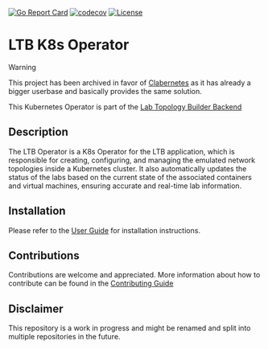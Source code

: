 [![Go Report Card](https://goreportcard.com/badge/github.com/kubernetes/kubernetes)](https://goreportcard.com/report/https://github.com/Lab-Topology-Builder/LTB-K8s-Backend) [![codecov](https://codecov.io/gh/Lab-Topology-Builder/LTB-K8s-Backend/branch/main/graph/badge.svg?token=7WFVHK77UP)](https://codecov.io/gh/Lab-Topology-Builder/LTB-K8s-Backend) [![License](https://img.shields.io/badge/License-Apache%202.0-blue.svg)](https://github.com/Lab-Topology-Builder/LTB-K8s-Backend/blob/main/LICENSE)

# LTB K8s Operator

> [!WARNING]  
> This project has been archived in favor of [Clabernetes](https://containerlab.dev/manual/clabernetes/) as it has already a bigger userbase and basically provides the same solution.


This Kubernetes Operator is part of the [Lab Topology Builder Backend](https://lab-topology-builder.github.io/LTB-K8s-Backend)

## Description

The LTB Operator is a K8s Operator for the LTB application, which is responsible for creating, configuring, and managing the emulated network topologies inside a Kubernetes cluster.
It also automatically updates the status of the labs based on the current state of the associated containers and virtual machines, ensuring accurate and real-time lab information.

## Installation

Please refer to the [User Guide](https://lab-topology-builder.github.io/LTB-K8s-Backend/user-guide) for installation instructions.

## Contributions

Contributions are welcome and appreciated.
More information about how to contribute can be found in the [Contributing Guide](https://lab-topology-builder.github.io/LTB-K8s-Backend/contributor/contributor-guide/)

## Disclaimer

This repository is a work in progress and might be renamed and split into multiple repositories in the future.
